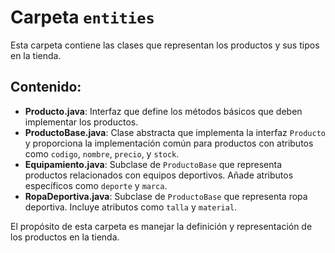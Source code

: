 # Carpeta `entities`

Esta carpeta contiene las clases que representan los productos y sus tipos en la tienda.

## Contenido:

- **Producto.java**: Interfaz que define los métodos básicos que deben implementar los productos.
- **ProductoBase.java**: Clase abstracta que implementa la interfaz `Producto` y proporciona la implementación común para productos con atributos como `codigo`, `nombre`, `precio`, y `stock`.
- **Equipamiento.java**: Subclase de `ProductoBase` que representa productos relacionados con equipos deportivos. Añade atributos específicos como `deporte` y `marca`.
- **RopaDeportiva.java**: Subclase de `ProductoBase` que representa ropa deportiva. Incluye atributos como `talla` y `material`.

El propósito de esta carpeta es manejar la definición y representación de los productos en la tienda.
